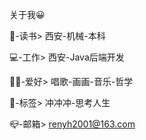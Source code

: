 关于我😀

🏫-读书> 西安-机械-本科

💻-工作> 西安-Java后端开发

🤟🏻-爱好> 唱歌-画画-音乐-哲学

🎈-标签> 冲冲冲-思考人生

📪-邮箱> renyh2001@163.com
